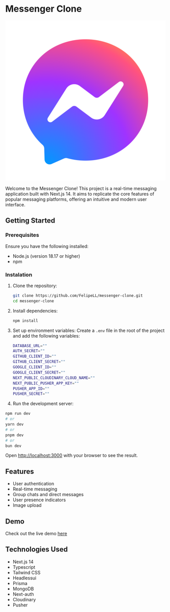 # Messenger Clone

<p align="center">
  <img src="./public/images/readme_logo_x512.png" alt="Messenger Logo x512">
</p>

Welcome to the Messenger Clone! This project is a real-time messaging application built with Next.js 14. It aims to replicate the core features of popular messaging platforms, offering an intuitive and modern user interface.

## Getting Started

### Prerequisites
Ensure you have the following installed:

- Node.js (version 18.17 or higher)
- npm

### Instalation
1. Clone the repository:
   ```bash
   git clone https://github.com/FelipeLL/messenger-clone.git
   cd messenger-clone
   ```
2. Install dependencies:
   ```bash
   npm install
   ```
3. Set up environment variables:
   Create a `.env` file in the root of the project and add the following variables:
   ```bash
   DATABASE_URL=""
   AUTH_SECRET=""
   GITHUB_CLIENT_ID=""
   GITHUB_CLIENT_SECRET=""
   GOOGLE_CLIENT_ID=""
   GOOGLE_CLIENT_SECRET=""
   NEXT_PUBLIC_CLOUDINARY_CLOUD_NAME=""
   NEXT_PUBLIC_PUSHER_APP_KEY=""
   PUSHER_APP_ID=""
   PUSHER_SECRET=""
   ```
4. Run the development server:
```bash
npm run dev
# or
yarn dev
# or
pnpm dev
# or
bun dev
```
  Open [http://localhost:3000](http://localhost:3000) with your browser to see the result.

## Features
- User authentication
- Real-time messaging
- Group chats and direct messages
- User presence indicators
- Image upload

## Demo
Check out the live demo [here](https://messenger-x-clone.vercel.app)

## Technologies Used
- Next.js 14
- Typescript
- Tailwind CSS
- Headlessui
- Prisma
- MongoDB
- Next-auth
- Cloudinary
- Pusher
